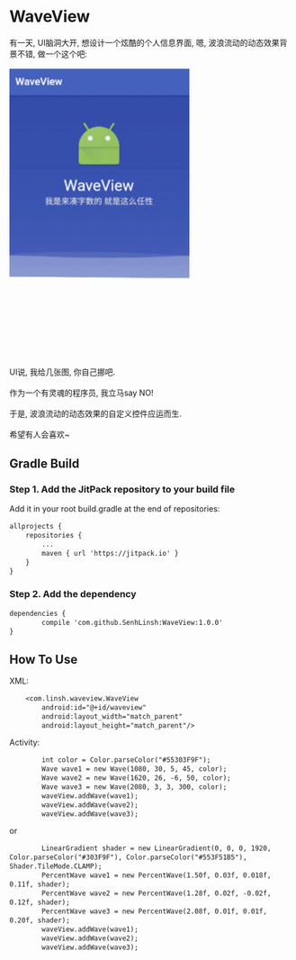 # WaveView

有一天, UI脑洞大开, 想设计一个炫酷的个人信息界面, 嗯, 波浪流动的动态效果背景不错, 做一个这个吧: <br/>
<br/>
<img src="screenshot/ScreenShot1.gif" width="320px"/><br/>
<br/>
UI说, 我给几张图, 你自己挪吧.<br/>
<br/>
作为一个有灵魂的程序员, 我立马say NO!<br/>
<br/>
于是, 波浪流动的动态效果的自定义控件应运而生.<br/>
<br/>
希望有人会喜欢~<br/>

## Gradle Build

### **Step 1.** Add the JitPack repository to your build file
Add it in your root build.gradle at the end of repositories:
```
allprojects {
    repositories {
        ...
        maven { url 'https://jitpack.io' }
    }
}
```
### **Step 2.** Add the dependency
```
dependencies {
        compile 'com.github.SenhLinsh:WaveView:1.0.0'
}
```

## How To Use

XML:

```
    <com.linsh.waveview.WaveView
        android:id="@+id/waveview"
        android:layout_width="match_parent"
        android:layout_height="match_parent"/>
```

Activity:

```
        int color = Color.parseColor("#55303F9F");
        Wave wave1 = new Wave(1080, 30, 5, 45, color);
        Wave wave2 = new Wave(1620, 26, -6, 50, color);
        Wave wave3 = new Wave(2080, 3, 3, 300, color);
        waveView.addWave(wave1);
        waveView.addWave(wave2);
        waveView.addWave(wave3);
```

or

```
        LinearGradient shader = new LinearGradient(0, 0, 0, 1920, Color.parseColor("#303F9F"), Color.parseColor("#553F51B5"), Shader.TileMode.CLAMP);
        PercentWave wave1 = new PercentWave(1.50f, 0.03f, 0.018f, 0.11f, shader);
        PercentWave wave2 = new PercentWave(1.28f, 0.02f, -0.02f, 0.12f, shader);
        PercentWave wave3 = new PercentWave(2.08f, 0.01f, 0.01f, 0.20f, shader);
        waveView.addWave(wave1);
        waveView.addWave(wave2);
        waveView.addWave(wave3);
```
<br/>
